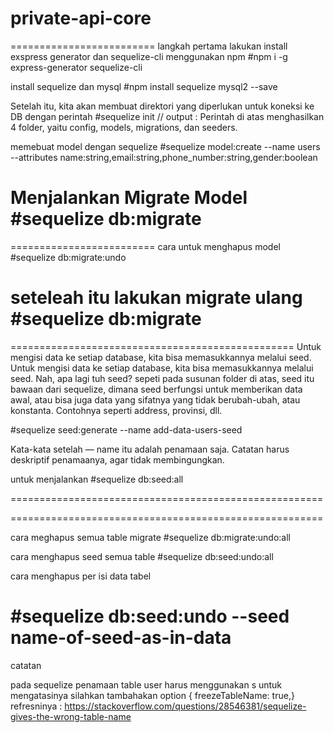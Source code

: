# private-api-core

=========================
langkah pertama lakukan install exspress generator dan sequelize-cli menggunakan npm
#npm i -g express-generator sequelize-cli

install sequelize dan mysql 
#npm install sequelize mysql2 --save

Setelah itu, kita akan membuat direktori yang diperlukan untuk koneksi ke DB dengan perintah
#sequelize init
// output : Perintah di atas menghasilkan 4 folder, yaitu config, models, migrations, dan seeders.

memebuat model dengan sequelize
#sequelize model:create --name users --attributes name:string,email:string,phone_number:string,gender:boolean

Menjalankan Migrate Model
#sequelize db:migrate
==========================

=========================
cara untuk menghapus model
#sequelize db:migrate:undo

seteleah itu lakukan migrate ulang
#sequelize db:migrate 
=========================

=================================================
Untuk mengisi data ke setiap database, kita bisa memasukkannya melalui seed. Untuk mengisi data ke setiap database, kita bisa memasukkannya melalui seed. Nah, apa lagi tuh seed? sepeti pada susunan folder di atas, seed itu bawaan dari sequelize, dimana seed berfungsi untuk memberikan data awal, atau bisa juga data yang sifatnya yang tidak berubah-ubah, atau konstanta. Contohnya seperti address, provinsi, dll. 

#sequelize seed:generate --name add-data-users-seed

Kata-kata setelah — name itu adalah penamaan saja. Catatan harus deskriptif penamaanya, agar tidak membingungkan.


untuk menjalankan
#sequelize db:seed:all

======================================================



======================================================

cara meghapus semua table migrate
#sequelize db:migrate:undo:all


cara menghapus seed semua table 
#sequelize db:seed:undo:all

cara menghapus per isi data tabel

#sequelize db:seed:undo --seed name-of-seed-as-in-data
======================================


catatan

pada sequelize penamaan table user harus menggunakan s untuk mengatasinya silahkan tambahakan option
{
freezeTableName: true,}
refresninya : https://stackoverflow.com/questions/28546381/sequelize-gives-the-wrong-table-name
